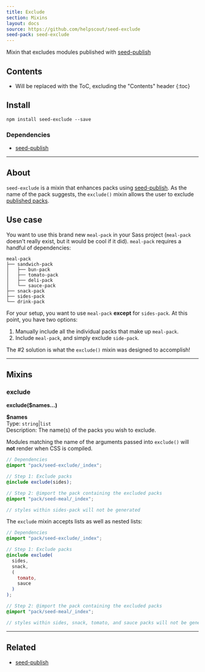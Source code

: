 ```yaml
---
title: Exclude
section: Mixins
layout: docs
source: https://github.com/helpscout/seed-exclude
seed-pack: seed-exclude
---
```


Mixin that excludes modules published with [seed-publish](/seed/packs/seed-publish)

## Contents

* Will be replaced with the ToC, excluding the "Contents" header
{:toc}

## Install

```
npm install seed-exclude --save
```


### Dependencies

* [seed-publish](/seed/packs/seed-publish)



---


## About

`seed-exclude` is a mixin that enhances packs using [seed-publish](/seed/packs/seed-publish). As the name of the pack suggests, the `exclude()` mixin allows the user to exclude [published packs](/seed/packs/seed-publish/#publish).


## Use case

You want to use this brand new `meal-pack` in your Sass project (`meal-pack` doesn't really exist, but it would be cool if it did). `meal-pack` requires a handful of dependencies:

```
meal-pack
├── sandwich-pack
│   ├── bun-pack
│   ├── tomato-pack
│   ├── deli-pack
│   └── sauce-pack
├── snack-pack
├── sides-pack
└── drink-pack
```

For your setup, you want to use `meal-pack` **except** for `sides-pack`. At this point, you have two options:

1. Manually include all the individual packs that make up `meal-pack`.
2. Include `meal-pack`, and simply exclude `side-pack`.

The #2 solution is what the `exclude()` mixin was designed to accomplish!



----



## Mixins

### exclude

**exclude($names…)**

**$names**<br>
Type: `string`|`list`<br>
Description: The name(s) of the packs you wish to exclude.

Modules matching the name of the arguments passed into `exclude()` will **not** render when CSS is compiled.

``` _menu.scss
// Dependencies
@import "pack/seed-exclude/_index";

// Step 1: Exclude packs
@include exclude(sides);

// Step 2: @import the pack containing the excluded packs
@import "pack/seed-meal/_index";

// styles within sides-pack will not be generated
```

The `exclude` mixin accepts lists as well as nested lists:

``` _menu.scss
// Dependencies
@import "pack/seed-exclude/_index";

// Step 1: Exclude packs
@include exclude(
  sides,
  snack,
  (
    tomato,
    sauce
  )
);

// Step 2: @import the pack containing the excluded packs
@import "pack/seed-meal/_index";

// styles within sides, snack, tomato, and sauce packs will not be generated
```



---



## Related

* [seed-publish](/seed/packs/seed-publish)
